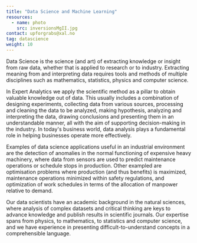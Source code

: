 ```yaml
---
title: "Data Science and Machine Learning"
resources:
  - name: photo
    src: inversionsMgII.jpg
contact: upforgrabs@xal.no
tag: datascience
weight: 10
---
```


Data Science is the science (and art) of extracting knowledge or insight from
raw data, whether that is applied to research or to industry. Extracting
meaning from and interpreting data requires tools and methods of multiple
disciplines such as mathematics, statistics, physics and computer science.

<!--more-->

In Expert Analytics we apply the scientific method as a pillar to obtain
valuable knowledge out of data. This usually includes a combination of
designing experiments, collecting data from various sources, processing
and cleaning the data to be analyzed, making hypothesis, analyzing and
interpreting the data, drawing conclusions and presenting them in an
understandable manner, all with the aim of supporting decision-making in the
industry. In today's business world, data analysis plays a fundamental role in
helping businesses operate more effectively.

Examples of data science applications useful in an industrial environment are
the detection of anomalies in the normal functioning of expensive heavy
machinery, where data from sensors are used to predict maintenance operations
or schedule stops in production. Other exampled are optimisation problems where
production (and thus benefits) is maximized, maintenance operations minimized
within safety regulations, and optimization of work schedules in terms of the
allocation of manpower relative to demand.

Our data scientists have an academic background in the natural sciences, where
analysis of complex datasets and critical thinking are keys to advance
knowledge and publish results in scientific journals. Our expertise spans from
physics, to mathematics, to statistics and computer science, and we have
experience in presenting difficult-to-understand concepts in a comprehensible
language.

